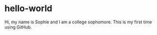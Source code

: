 # hello-world
Hi, my name is Sophie and I am a college sophomore. This is my first time using GitHub. 
